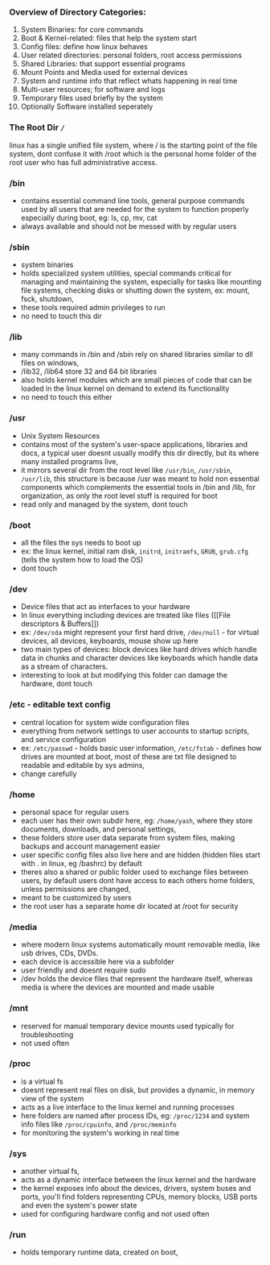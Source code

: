 ### Overview of Directory Categories:
1. System Binaries: for core commands
2. Boot & Kernel-related: files that help the system start
3. Config files: define how linux behaves
4. User related directories: personal folders, root access permissions
5. Shared Libraries: that support essential programs
6. Mount Points and Media used for external devices
7. System and runtime info that reflect whats happening in real time
8. Multi-user resources; for software and logs
9. Temporary files used briefly by the system
10. Optionally Software installed seperately
### The Root Dir `/`
linux has a single unified file system, where / is the starting point of the file system, dont confuse it with /root which is the personal home folder of the root user who has full administrative access.

### /bin
- contains essential command line tools, general purpose commands used by all users  that are needed for the system to function properly especially during boot, eg: ls, cp, mv, cat
- always available and should not be messed with by regular users
### /sbin
- system binaries
- holds specialized system utilities, special commands critical for managing and maintaining the system, especially for tasks like mounting file systems, checking disks or shutting down the system, ex: mount, fsck, shutdown, 
- these tools required admin privileges to run
- no need to touch this dir
### /lib
- many commands in /bin and /sbin rely on shared libraries similar to dll files on windows, 
- /lib32, /lib64 store 32 and 64 bit libraries
- also holds kernel modules which are small pieces of code that can be loaded in the linux kernel on demand to extend its functionality
- no need to touch this either
### /usr
- Unix System Resources
- contains most of the system's user-space applications, libraries and docs, a typical user doesnt usually modify this dir directly, but its where many installed programs live, 
- it mirrors several dir from the root level like `/usr/bin`, `/usr/sbin`, `/usr/lib`, this structure is because /usr was meant to hold non essential components which complements the essential tools in /bin and /lib, for organization, as only the root level stuff is required for boot
- read only and managed by the system, dont touch
### /boot
- all the files the sys needs to boot up
- ex: the linux kernel, initial ram disk, `initrd`, `initramfs`, `GRUB`, `grub.cfg` (tells the system how to load the OS)
- dont touch
### /dev
- Device files that act as interfaces to your hardware
- In linux everything including devices are treated like files ([[File descriptors & Buffers]])
- ex: `/dev/sda` might represent your first hard drive, `/dev/null` - for virtual devices, all devices, keyboards, mouse show up here
- two main types of devices: block devices like hard drives which handle data in chunks and character devices like keyboards which handle data as a stream of characters.
- interesting to look at but modifying this folder can damage the hardware, dont touch
### /etc - editable text config
- central location for system wide configuration files
- everything from network settings to user accounts to startup scripts, and service configuration
- ex: `/etc/passwd` - holds basic user information, `/etc/fstab` - defines how drives are mounted at boot, most of these are txt file designed to readable and editable by sys admins, 
- change carefully
### /home
- personal space for regular users
- each user has their own subdir here, eg: `/home/yash`, where they store documents, downloads, and personal settings, 
- these folders store user data separate from system files, making backups and account management easier
- user specific config files also live here and are hidden (hidden files start with . in linux, eg /bashrc) by default
- theres also a shared or public folder used to exchange files between users, by default users dont have access to each others home folders, unless permissions are changed, 
- meant to be customized by users
- the root user has a separate home dir located at /root for security
### /media
- where modern linux systems automatically mount removable media, like usb drives, CDs, DVDs.
- each device is accessible here via a subfolder
- user friendly and doesnt require sudo
- /dev holds the device files that represent the hardware itself, whereas media is where the devices are mounted and made usable
### /mnt
- reserved for manual temporary device mounts used typically for troubleshooting
- not used often
### /proc
- is a virtual fs
- doesnt represent real files on disk, but provides a dynamic, in memory view of the system
- acts as a live interface to the linux kernel and running processes
- here folders are named after process IDs, eg: `/proc/1234` and system info files like `/proc/cpuinfo`, and `/proc/meminfo`
- for monitoring the system's working in real time
### /sys
- another virtual fs, 
- acts as a dynamic interface between the linux kernel and the hardware
- the kernel exposes info about the devices, drivers, system buses and ports, you'll find folders representing CPUs, memory blocks, USB ports and even the system's power state
- used for configuring hardware config and not used often
### /run
- holds temporary runtime data, created on boot, 
